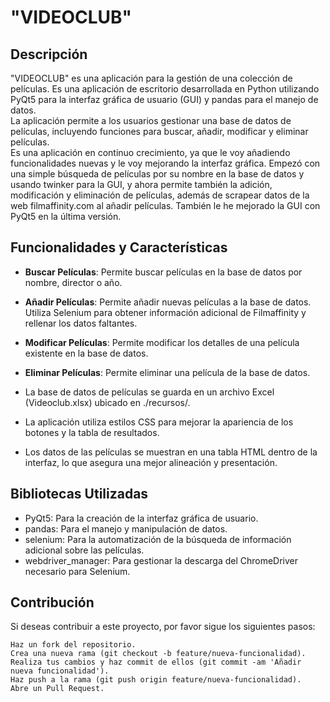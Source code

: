 # "VIDEOCLUB"

## Descripción
"VIDEOCLUB" es una aplicación para la gestión de una colección de películas. Es una aplicación de escritorio desarrollada en Python utilizando PyQt5 para la interfaz gráfica de usuario (GUI) y pandas para el manejo de datos.
<br>
La aplicación permite a los usuarios gestionar una base de datos de películas, incluyendo funciones para buscar, añadir, modificar y eliminar películas.
<br>
Es una aplicación en continuo crecimiento, ya que le voy añadiendo funcionalidades nuevas y le voy mejorando la interfaz gráfica. Empezó con una simple búsqueda de películas por su nombre en la base de datos y usando twinker para la GUI, 
y ahora permite también la adición, modificación y eliminación de películas, además de scrapear datos de la web filmaffinity.com al añadir películas. También le he mejorado la GUI con PyQt5 en la última versión.

## Funcionalidades y Características
- **Buscar Películas**: Permite buscar películas en la base de datos por nombre, director o año.
- **Añadir Películas**: Permite añadir nuevas películas a la base de datos. Utiliza Selenium para obtener información adicional de Filmaffinity y rellenar los datos faltantes.
- **Modificar Películas**: Permite modificar los detalles de una película existente en la base de datos.
- **Eliminar Películas**: Permite eliminar una película de la base de datos.
  
- La base de datos de películas se guarda en un archivo Excel (Videoclub.xlsx) ubicado en ./recursos/.
- La aplicación utiliza estilos CSS para mejorar la apariencia de los botones y la tabla de resultados.
- Los datos de las películas se muestran en una tabla HTML dentro de la interfaz, lo que asegura una mejor alineación y presentación.

## Bibliotecas Utilizadas
- PyQt5: Para la creación de la interfaz gráfica de usuario.
- pandas: Para el manejo y manipulación de datos.
- selenium: Para la automatización de la búsqueda de información adicional sobre las películas.
- webdriver_manager: Para gestionar la descarga del ChromeDriver necesario para Selenium.

## Contribución

Si deseas contribuir a este proyecto, por favor sigue los siguientes pasos:

    Haz un fork del repositorio.
    Crea una nueva rama (git checkout -b feature/nueva-funcionalidad).
    Realiza tus cambios y haz commit de ellos (git commit -am 'Añadir nueva funcionalidad').
    Haz push a la rama (git push origin feature/nueva-funcionalidad).
    Abre un Pull Request.
